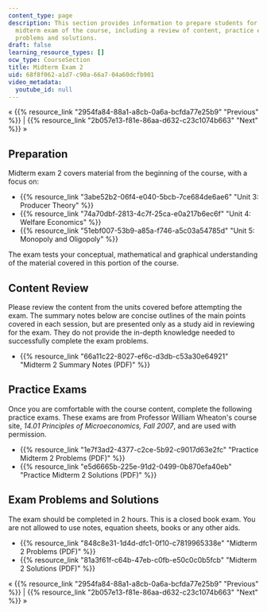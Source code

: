 ```yaml
---
content_type: page
description: This section provides information to prepare students for the second
  midterm exam of the course, including a review of content, practice exams, and exam
  problems and solutions.
draft: false
learning_resource_types: []
ocw_type: CourseSection
title: Midterm Exam 2
uid: 68f8f062-a1d7-c90a-66a7-04a60dcfb901
video_metadata:
  youtube_id: null
---
```

« {{% resource_link "2954fa84-88a1-a8cb-0a6a-bcfda77e25b9" "Previous" %}} | {{% resource_link "2b057e13-f81e-86aa-d632-c23c1074b663" "Next" %}} »

## Preparation

Midterm exam 2 covers material from the beginning of the course, with a focus on:

- {{% resource_link "3abe52b2-06f4-e040-5bcb-7ce684de6ae6" "Unit 3: Producer Theory" %}}
- {{% resource_link "74a70dbf-2813-4c7f-25ca-e0a217b6ec6f" "Unit 4: Welfare Economics" %}}
- {{% resource_link "51ebf007-53b9-a85a-f746-a5c03a54785d" "Unit 5: Monopoly and Oligopoly" %}}

The exam tests your conceptual, mathematical and graphical understanding of the material covered in this portion of the course.

## Content Review

Please review the content from the units covered before attempting the exam. The summary notes below are concise outlines of the main points covered in each session, but are presented only as a study aid in reviewing for the exam. They do not provide the in-depth knowledge needed to successfully complete the exam problems.

- {{% resource_link "66a11c22-8027-ef6c-d3db-c53a30e64921" "Midterm 2 Summary Notes (PDF)" %}}

## Practice Exams

Once you are comfortable with the course content, complete the following practice exams. These exams are from Professor William Wheaton's course site, *14.01 Principles of Microeconomics, Fall 2007*, and are used with permission.

- {{% resource_link "1e7f3ad2-4377-c2ce-5b92-c9017d63e2fc" "Practice Midterm 2 Problems (PDF)" %}}
- {{% resource_link "e5d6665b-225e-91d2-0499-0b870efa40eb" "Practice Midterm 2 Solutions (PDF)" %}}

## Exam Problems and Solutions

The exam should be completed in 2 hours. This is a closed book exam. You are not allowed to use notes, equation sheets, books or any other aids.

- {{% resource_link "848c8e31-1d4d-dfc1-0f10-c7819965338e" "Midterm 2 Problems (PDF)" %}}
- {{% resource_link "81a3f61f-c64b-47eb-c0fb-e50c0c0b5fcb" "Midterm 2 Solutions (PDF)" %}}

« {{% resource_link "2954fa84-88a1-a8cb-0a6a-bcfda77e25b9" "Previous" %}} | {{% resource_link "2b057e13-f81e-86aa-d632-c23c1074b663" "Next" %}} »